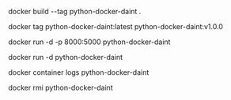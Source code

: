 docker build --tag python-docker-daint .

docker tag python-docker-daint:latest python-docker-daint:v1.0.0

docker run -d -p 8000:5000 python-docker-daint

docker run -d python-docker-daint

docker container logs python-docker-daint

docker rmi python-docker-daint